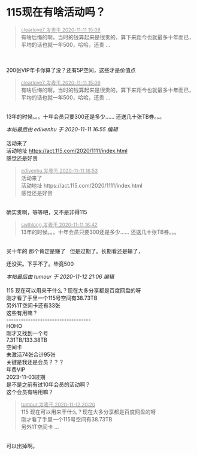 # 115现在有啥活动吗？


<div class="quote"><blockquote><font size="2"><a href="https://www.hostloc.com/forum.php?mod=redirect&amp;goto=findpost&amp;pid=9437080&amp;ptid=758847" target="_blank"><font color="#999999">clearlove7 发表于 2020-11-11 15:09</font></a></font><br />
有啥后悔的啊，当时的钱算起来是很贵的，算下来距今也就最多十年而已，平均的话也就一年500，哈哈，还贵 ...</blockquote></div><br />
<br />
200张VIP年卡你算了没？还有5P空间，这些才是价值点<img src="static/image/smiley/default/lol.gif" smilieid="12" border="0" alt="" /><img id="aimg_y57om" onclick="zoom(this, this.src, 0, 0, 0)" class="zoom" src="https://cdn.jsdelivr.net/gh/hishis/forum-master/public/images/patch.gif" onmouseover="img_onmouseoverfunc(this)" onload="thumbImg(this)" border="0" alt="" />

<div class="quote"><blockquote><font size="2"><a href="https://www.hostloc.com/forum.php?mod=redirect&amp;goto=findpost&amp;pid=9437080&amp;ptid=758847" target="_blank"><font color="#999999">clearlove7 发表于 2020-11-11 15:09</font></a></font><br />
有啥后悔的啊，当时的钱算起来是很贵的，算下来距今也就最多十年而已，平均的话也就一年500，哈哈，还贵 ...</blockquote></div><br />
13年的时候。。。十年会员只要300还是多少…… 还送几十张TB券。。。

<i class="pstatus"> 本帖最后由 edivenhu 于 2020-11-11 16:55 编辑 </i><br />
<br />
活动来了<br />
活动地址 https://act.115.com/2020/1111/index.html<br />
感觉还是好贵<img src="static/image/smiley/default/mad.gif" smilieid="11" border="0" alt="" /><img src="static/image/smiley/default/mad.gif" smilieid="11" border="0" alt="" /><img src="static/image/smiley/default/mad.gif" smilieid="11" border="0" alt="" />

<div class="quote"><blockquote><font size="2"><a href="https://www.hostloc.com/forum.php?mod=redirect&amp;goto=findpost&amp;pid=9437703&amp;ptid=758847" target="_blank"><font color="#999999">edivenhu 发表于 2020-11-11 16:53</font></a></font><br />
活动来了<br />
活动地址 https://act.115.com/2020/1111/index.html<br />
感觉还是好贵</blockquote></div><br />
确实贵啊，等等吧，又不是非得115

<div class="quote"><blockquote><font size="2"><a href="https://www.hostloc.com/forum.php?mod=redirect&amp;goto=findpost&amp;pid=9437635&amp;ptid=758847" target="_blank"><font color="#999999">swlhlong 发表于 2020-11-11 16:42</font></a></font><br />
13年的时候。。。十年会员只要300还是多少…… 还送几十张TB券。。。</blockquote></div><br />
买十年的 那个肯定是赚了&nbsp; &nbsp;但是过期了。长期看还是输了，

还没买。下手不了。毕竟500

<i class="pstatus"> 本帖最后由 tumour 于 2020-11-12 21:06 编辑 </i><br />
<br />
115 现在可以用来干什么？现在大多分享都是百度网盘的呀<br />
刚才看了手里一个115号空间有38.73TB<br />
另外1T空间卡还有33张<br />
这些有用嘛？<br />
-----------------------------------<br />
HOHO<br />
刚才又找到一个号<br />
7.31TB/133.38TB<br />
空间卡<br />
未激活74张合计95张<br />
关键是我还是会员？？？<br />
年费VIP<br />
2023-11-03过期<br />
是不是之前有过10年会员的活动啊？<br />
这个会员有啥用嘛？

<div class="quote"><blockquote><font size="2"><a href="https://www.hostloc.com/forum.php?mod=redirect&amp;goto=findpost&amp;pid=9445270&amp;ptid=758847" target="_blank"><font color="#999999">tumour 发表于 2020-11-12 20:20</font></a></font><br />
115 现在可以用来干什么？现在大多分享都是百度网盘的呀<br />
刚才看了手里一个115号空间有38.73TB<br />
另外1T空间卡 ...</blockquote></div><br />
可以出掉啊。
